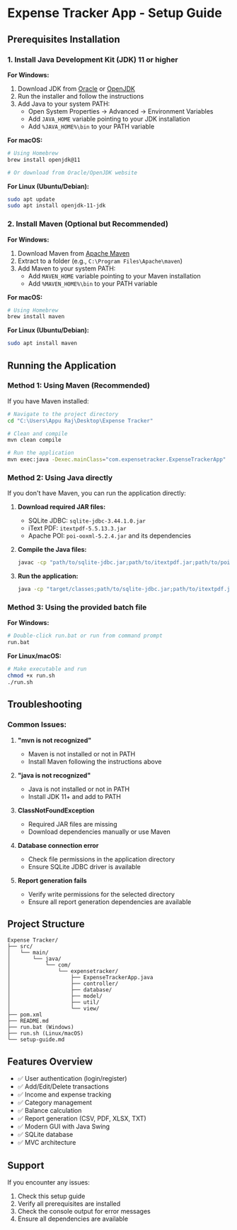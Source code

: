 # Expense Tracker App - Setup Guide

## Prerequisites Installation

### 1. Install Java Development Kit (JDK) 11 or higher

**For Windows:**
1. Download JDK from [Oracle](https://www.oracle.com/java/technologies/downloads/) or [OpenJDK](https://adoptium.net/)
2. Run the installer and follow the instructions
3. Add Java to your system PATH:
   - Open System Properties → Advanced → Environment Variables
   - Add `JAVA_HOME` variable pointing to your JDK installation
   - Add `%JAVA_HOME%\bin` to your PATH variable

**For macOS:**
```bash
# Using Homebrew
brew install openjdk@11

# Or download from Oracle/OpenJDK website
```

**For Linux (Ubuntu/Debian):**
```bash
sudo apt update
sudo apt install openjdk-11-jdk
```

### 2. Install Maven (Optional but Recommended)

**For Windows:**
1. Download Maven from [Apache Maven](https://maven.apache.org/download.cgi)
2. Extract to a folder (e.g., `C:\Program Files\Apache\maven`)
3. Add Maven to your system PATH:
   - Add `MAVEN_HOME` variable pointing to your Maven installation
   - Add `%MAVEN_HOME%\bin` to your PATH variable

**For macOS:**
```bash
# Using Homebrew
brew install maven
```

**For Linux (Ubuntu/Debian):**
```bash
sudo apt install maven
```

## Running the Application

### Method 1: Using Maven (Recommended)

If you have Maven installed:

```bash
# Navigate to the project directory
cd "C:\Users\Appu Raj\Desktop\Expense Tracker"

# Clean and compile
mvn clean compile

# Run the application
mvn exec:java -Dexec.mainClass="com.expensetracker.ExpenseTrackerApp"
```

### Method 2: Using Java directly

If you don't have Maven, you can run the application directly:

1. **Download required JAR files:**
   - SQLite JDBC: `sqlite-jdbc-3.44.1.0.jar`
   - iText PDF: `itextpdf-5.5.13.3.jar`
   - Apache POI: `poi-ooxml-5.2.4.jar` and its dependencies

2. **Compile the Java files:**
   ```bash
   javac -cp "path/to/sqlite-jdbc.jar;path/to/itextpdf.jar;path/to/poi-ooxml.jar" -d target/classes src/main/java/com/expensetracker/**/*.java
   ```

3. **Run the application:**
   ```bash
   java -cp "target/classes;path/to/sqlite-jdbc.jar;path/to/itextpdf.jar;path/to/poi-ooxml.jar" com.expensetracker.ExpenseTrackerApp
   ```

### Method 3: Using the provided batch file

**For Windows:**
```bash
# Double-click run.bat or run from command prompt
run.bat
```

**For Linux/macOS:**
```bash
# Make executable and run
chmod +x run.sh
./run.sh
```

## Troubleshooting

### Common Issues:

1. **"mvn is not recognized"**
   - Maven is not installed or not in PATH
   - Install Maven following the instructions above

2. **"java is not recognized"**
   - Java is not installed or not in PATH
   - Install JDK 11+ and add to PATH

3. **ClassNotFoundException**
   - Required JAR files are missing
   - Download dependencies manually or use Maven

4. **Database connection error**
   - Check file permissions in the application directory
   - Ensure SQLite JDBC driver is available

5. **Report generation fails**
   - Verify write permissions for the selected directory
   - Ensure all report generation dependencies are available

## Project Structure

```
Expense Tracker/
├── src/
│   └── main/
│       └── java/
│           └── com/
│               └── expensetracker/
│                   ├── ExpenseTrackerApp.java
│                   ├── controller/
│                   ├── database/
│                   ├── model/
│                   ├── util/
│                   └── view/
├── pom.xml
├── README.md
├── run.bat (Windows)
├── run.sh (Linux/macOS)
└── setup-guide.md
```

## Features Overview

- ✅ User authentication (login/register)
- ✅ Add/Edit/Delete transactions
- ✅ Income and expense tracking
- ✅ Category management
- ✅ Balance calculation
- ✅ Report generation (CSV, PDF, XLSX, TXT)
- ✅ Modern GUI with Java Swing
- ✅ SQLite database
- ✅ MVC architecture

## Support

If you encounter any issues:
1. Check this setup guide
2. Verify all prerequisites are installed
3. Check the console output for error messages
4. Ensure all dependencies are available
